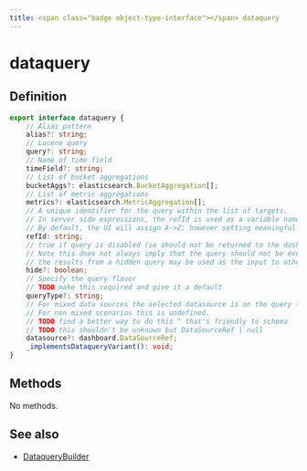```yaml
---
title: <span class="badge object-type-interface"></span> dataquery
---
```

# <span class="badge object-type-interface"></span> dataquery

## Definition

```typescript
export interface dataquery {
	// Alias pattern
	alias?: string;
	// Lucene query
	query?: string;
	// Name of time field
	timeField?: string;
	// List of bucket aggregations
	bucketAggs?: elasticsearch.BucketAggregation[];
	// List of metric aggregations
	metrics?: elasticsearch.MetricAggregation[];
	// A unique identifier for the query within the list of targets.
	// In server side expressions, the refId is used as a variable name to identify results.
	// By default, the UI will assign A->Z; however setting meaningful names may be useful.
	refId: string;
	// true if query is disabled (ie should not be returned to the dashboard)
	// Note this does not always imply that the query should not be executed since
	// the results from a hidden query may be used as the input to other queries (SSE etc)
	hide?: boolean;
	// Specify the query flavor
	// TODO make this required and give it a default
	queryType?: string;
	// For mixed data sources the selected datasource is on the query level.
	// For non mixed scenarios this is undefined.
	// TODO find a better way to do this ^ that's friendly to schema
	// TODO this shouldn't be unknown but DataSourceRef | null
	datasource?: dashboard.DataSourceRef;
	_implementsDataqueryVariant(): void;
}

```
## Methods

No methods.
## See also

 * <span class="badge builder"></span> [DataqueryBuilder](./builder-DataqueryBuilder.md)
